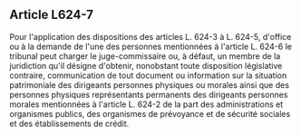 Article L624-7
----
Pour l'application des dispositions des articles L. 624-3 à L. 624-5, d'office
ou à la demande de l'une des personnes mentionnées à l'article L. 624-6 le
tribunal peut charger le juge-commissaire ou, à défaut, un membre de la
juridiction qu'il désigne d'obtenir, nonobstant toute disposition législative
contraire, communication de tout document ou information sur la situation
patrimoniale des dirigeants personnes physiques ou morales ainsi que des
personnes physiques représentants permanents des dirigeants personnes morales
mentionnées à l'article L. 624-2 de la part des administrations et organismes
publics, des organismes de prévoyance et de sécurité sociales et des
établissements de crédit.
